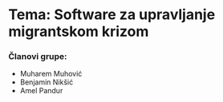 # Tema: Software za upravljanje migrantskom krizom

### Članovi grupe: 
   
   - Muharem Muhović
   - Benjamin Nikšić
   - Amel Pandur
